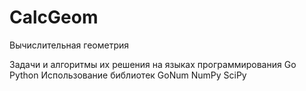 # CalcGeom
Вычислительная геометрия

Задачи и алгоритмы их решения на языках программирования
Go Python
Использование библиотек
GoNum
NumPy
SciPy

